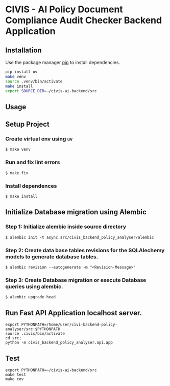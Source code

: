 # CIVIS - AI Policy Document Compliance Audit Checker Backend Application

## Installation

Use the package manager [pip](https://pip.pypa.io/en/stable/) to install dependencies.

```bash
pip install uv
make venv
source .venv/bin/activate
make install
export SOURCE_DIR=~/civis-ai-backend/src
```

## Usage

## Setup Project

### Create virtual env using `uv`

```
$ make venv
```

### Run and fix lint errors

```
$ make fix
```

### Install dependences

```
$ make install
```


## Initialize Database migration using Alembic

### Step 1: Initialize alembic inside source directory
```
$ alembic init -t async src/civis_backend_policy_analyser/alembic
```

### Step 2: Create data base tables revisions for the SQLAlechemy models to generate database tables.
```
$ alembic revision --autogenerate -m "<Revision-Message>"
```

### Step 3: Create Database migration or execute Database queries using alembic.
```
$ alembic upgrade head
```

## Run Fast API Application localhost server.

```
export PYTHONPATH=/home/user/civi-backend-policy-analyser/src:$PYTHONPATH
source .civis/bin/activate
cd src;
python -m civis_backend_policy_analyser.api.app
```

## Test

```
export PYTHONPATH=~/civis-ai-backend/src
make test
make cov
```